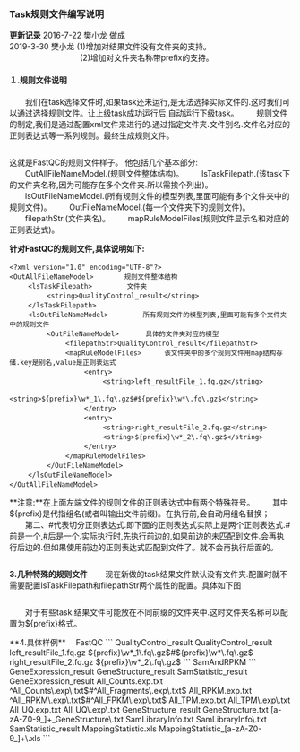###  **Task规则文件编写说明**
**更新记录**
2016-7-22 樊小龙 做成														
2019-3-30 樊小龙 (1)增加对结果文件没有文件夹的支持。
 　　　　　　　　　(2)增加对文件夹名称带prefix的支持。	
#### **１.规则文件说明**
　　我们在task选择文件时,如果task还未运行,是无法选择实际文件的.这时我们可以通过选择规则文件。让上级task成功运行后,自动运行下级task。
　　规则文件的制定,我们是通过配置xml文件来进行的.通过指定文件夹.文件别名.文件名对应的正则表达式等一系列规则。最终生成规则文件。
<div style="text-align:center"><img data-src="1.png" width="500px" ></img>
</div>

这就是FastQC的规则文件样子。
  他包括几个基本部分:
　　OutAllFileNameModel.(规则文件整体结构)。
　　lsTaskFilepath.(该task下的文件夹名称,因为可能存在多个文件夹.所以需挨个列出)。
　　lsOutFileNameModel.(所有规则文件的模型列表,里面可能有多个文件夹中的规则文件)。
　　OutFileNameModel.(每一个文件夹下的规则文件)。
　　filepathStr.(文件夹名)。
　　mapRuleModelFiles(规则文件显示名和对应的正则表达式)。

**针对FastQC的规则文件,具体说明如下:**
```
<?xml version="1.0" encoding="UTF-8"?>	　
<OutAllFileNameModel>	　	规则文件整体结构
　	<lsTaskFilepath>	　	文件夹	　	　
　	　	<string>QualityControl_result</string>
　	</lsTaskFilepath>	　	　	　	　	　	　
　	<lsOutFileNameModel>	　	所有规则文件的模型列表,里面可能有多个文件夹中的规则文件
　	　	<OutFileNameModel>	　	具体的文件夹对应的模型
　	　	　	<filepathStr>QualityControl_result</filepathStr>
　	　	　	<mapRuleModelFiles>	　	该文件夹中的多个规则文件用map结构存储.key是别名,value是正则表达式
　	　	　	　	<entry>	　	　	　	　	　	　
　	　	　	　	　	<string>left_resultFile_1.fq.gz</string>
　	　	　	　	　	<string>${prefix}\w*_1\.fq\.gz$#${prefix}\w*\.fq\.gz$</string>
　	　	　	　	</entry>	　	　	　	　	　
　	　	　	　	<entry>	　	　	　	　	　	　
　	　	　	　	　	<string>right_resultFile_2.fq.gz</string>
　	　	　	　	　	<string>${prefix}\w*_2\.fq\.gz$</string>
　	　	　	　	</entry>	　	　	　	　	　
　	　	　	</mapRuleModelFiles>	　	　	　
　	　	</OutFileNameModel>	　	　	　	　
　	</lsOutFileNameModel>	　	　	　	　
</OutAllFileNameModel>	　	　	　	　	　
```
**注意:**在上面左端文件的规则文件的正则表达式中有两个特殊符号。
　　其中${prefix}是代指组名(或者叫输出文件前缀)。在执行前,会自动用组名替换；
　　第二、#代表切分正则表达式.即下面的正则表达式实际上是两个正则表达式.#前是一个,#后是一个.实际执行时,先执行前边的,如果前边的未匹配到文件.会再执行后边的.但如果使用前边的正则表达式匹配到文件了。就不会再执行后面的。

<div style="text-align:center"><img data-src="2.png" width="500px" ></img>
</div>

**3.几种特殊的规则文件**
　　现在新做的task结果文件默认没有文件夹.配置时就不需要配置lsTaskFilepath和filepathStr两个属性的配置。具体如下图
<div style="text-align:center"><img data-src="3.png" width="350px" ></img>
</div>

　　对于有些task.结果文件可能放在不同前缀的文件夹中.这时文件夹名称可以配置为${prefix}格式。
<div style="text-align:center"><img data-src="4.png" width="350px" ></img>
</div>
**4.具体样例**
　FastQC
```
<?xml version="1.0" encoding="UTF-8"?>
<OutAllFileNameModel>
 <lsTaskFilepath>
  <string>QualityControl_result</string>
 </lsTaskFilepath>
 <lsOutFileNameModel>
  <OutFileNameModel>
   <filepathStr>QualityControl_result</filepathStr>
   <mapRuleModelFiles>
    <entry>
     <string>left_resultFile_1.fq.gz</string>
     <string>${prefix}\w*_1\.fq\.gz$#${prefix}\w*\.fq\.gz$</string>
    </entry>
    <entry>
     <string>right_resultFile_2.fq.gz</string>
     <string>${prefix}\w*_2\.fq\.gz$</string>
    </entry>
   </mapRuleModelFiles>
  </OutFileNameModel>
 </lsOutFileNameModel>
</OutAllFileNameModel>
```
SamAndRPKM
```
<?xml version="1.0" encoding="UTF-8"?>
<OutAllFileNameModel>
 <lsTaskFilepath>
  <string>GeneExpression_result</string>
  <string>GeneStructure_result</string>
  <string>SamStatistic_result</string>
 </lsTaskFilepath>
 <lsOutFileNameModel>
  <OutFileNameModel>
   <filepathStr>GeneExpression_result</filepathStr>
   <mapRuleModelFiles>
    <entry>
     <string>All_Counts.exp.txt</string>
     <string>^All_Counts\.exp\.txt$#^All_Fragments\.exp\.txt$</string>
    </entry>
    <entry>
     <string>All_RPKM.exp.txt</string>
     <string>^All_RPKM\.exp\.txt$#^All_FPKM\.exp\.txt$</string>
    </entry>
    <entry>
     <string>All_TPM.exp.txt</string>
     <string>All_TPM\.exp\.txt</string>
    </entry>
    <entry>
     <string>All_UQ.exp.txt</string>
     <string>All_UQ\.exp\.txt</string>
    </entry>
   </mapRuleModelFiles>
  </OutFileNameModel>
  <OutFileNameModel>
   <filepathStr>GeneStructure_result</filepathStr>
   <mapRuleModelFiles>
    <entry>
     <string>GeneStructure.txt</string>
     <string>[a-zA-Z0-9_]+_GeneStructure\.txt</string>
    </entry>
    <entry>
     <string>SamLibraryInfo.txt</string>
     <string>SamLibraryInfo\.txt</string>
    </entry>
   </mapRuleModelFiles>
  </OutFileNameModel>
  <OutFileNameModel>
   <filepathStr>SamStatistic_result</filepathStr>
   <mapRuleModelFiles>
    <entry>
     <string>MappingStatistic.xls</string>
     <string>MappingStatistic_[a-zA-Z0-9_]+\.xls</string>
    </entry>
   </mapRuleModelFiles>
  </OutFileNameModel>
 </lsOutFileNameModel>
</OutAllFileNameModel>
```